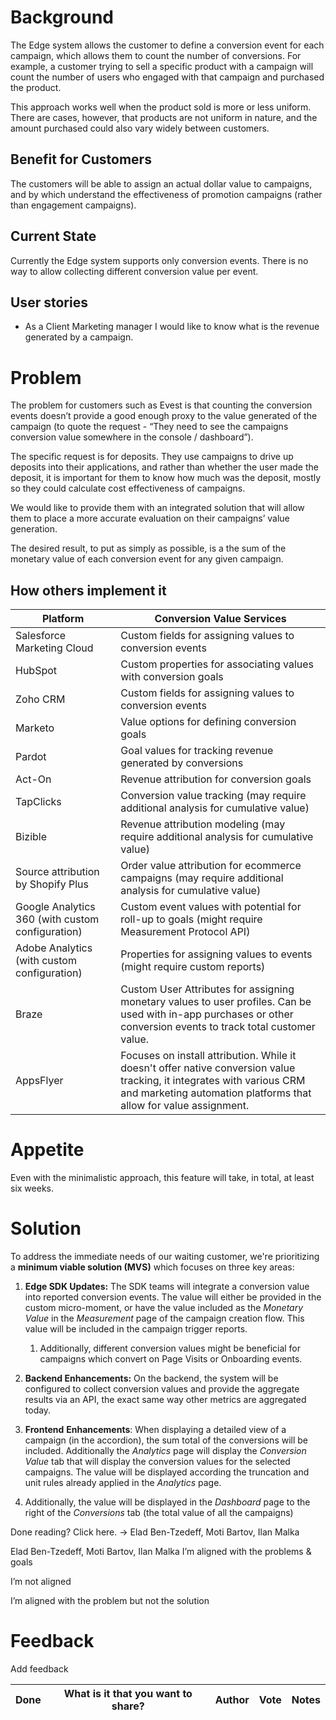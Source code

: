 # Background

The Edge system allows the customer to define a conversion event for each campaign, which allows them to count the number of conversions. For example, a customer trying to sell a specific product with a campaign will count the number of users who engaged with that campaign and purchased the product.

This approach works well when the product sold is more or less uniform. There are cases, however, that products are not uniform in nature, and the amount purchased could also vary widely between customers.

## Benefit for Customers

The customers will be able to assign an actual dollar value to campaigns, and by which understand the effectiveness of promotion campaigns (rather than engagement campaigns).

## Current State

Currently the Edge system supports only conversion events. There is no way to allow collecting different conversion value per event.

## User stories

- As a Client Marketing manager I would like to know what is the revenue generated by a campaign.

# Problem

The problem for customers such as Evest is that counting the conversion events doesn’t provide a good enough proxy to the value generated of the campaign (to quote the request - “They need to see the campaigns conversion value somewhere in the console / dashboard”).

The specific request is for deposits. They use campaigns to drive up deposits into their applications, and rather than whether the user made the deposit, it is important for them to know how much was the deposit, mostly so they could calculate cost effectiveness of campaigns.

We would like to provide them with an integrated solution that will allow them to place a more accurate evaluation on their campaigns’ value generation.

The desired result, to put as simply as possible, is a the sum of the monetary value of each conversion event for any given campaign.

## How others implement it
| Platform | Conversion Value Services |
| --- | --- |
| Salesforce Marketing Cloud | Custom fields for assigning values to conversion events |
| HubSpot | Custom properties for associating values with conversion goals |
| Zoho CRM | Custom fields for assigning values to conversion events |
| Marketo | Value options for defining conversion goals |
| Pardot | Goal values for tracking revenue generated by conversions |
| Act-On | Revenue attribution for conversion goals |
| TapClicks | Conversion value tracking (may require additional analysis for cumulative value) |
| Bizible | Revenue attribution modeling (may require additional analysis for cumulative value) |
| Source attribution by Shopify Plus | Order value attribution for ecommerce campaigns (may require additional analysis for cumulative value) |
| Google Analytics 360 (with custom configuration) | Custom event values with potential for roll-up to goals (might require Measurement Protocol API) |
| Adobe Analytics (with custom configuration) | Properties for assigning values to events (might require custom reports) |
| Braze | Custom User Attributes for assigning monetary values to user profiles. Can be used with in-app purchases or other conversion events to track total customer value. |
| AppsFlyer | Focuses on install attribution. While it doesn't offer native conversion value tracking, it integrates with various CRM and marketing automation platforms that allow for value assignment. |


# Appetite

Even with the minimalistic approach, this feature will take, in total, at least six weeks.

# Solution

To address the immediate needs of our waiting customer, we're prioritizing a **minimum viable solution (MVS)** which focuses on three key areas:

1. **Edge SDK Updates:** The SDK teams will integrate a conversion value into reported conversion events. The value will either be provided in the custom micro-moment, or have the value included as the *Monetary Value* in the *Measurement* page of the campaign creation flow. This value will be included in the campaign trigger reports.
   1. Additionally, different conversion values might be beneficial for campaigns which convert on Page Visits or Onboarding events. 
2. **Backend Enhancements:** On the backend, the system will be configured to collect conversion values and provide the aggregate results via an API, the exact same way other metrics are aggregated today.
3. **Frontend** **Enhancements**: When displaying a detailed view of a campaign (in the accordion), the sum total of the conversions will be included. Additionally the *Analytics* page will display the *Conversion Value* tab that will display the conversion values for the selected campaigns. The value will be displayed according the truncation and unit rules already applied in the *Analytics* page.



4. Additionally, the value will be displayed in the *Dashboard* page to the right of the *Conversions* tab (the total value of all the campaigns)





Done reading? Click here. → Elad Ben-Tzedeff, Moti Bartov, Ilan Malka

Elad Ben-Tzedeff, Moti Bartov, Ilan Malka I’m aligned with the problems & goals

 I’m not aligned

 I’m aligned with the problem but not the solution



# Feedback

Add feedback

| Done | What is it that you want to share? | Author | Vote | Notes |
| --- | --- | --- | --- | --- |